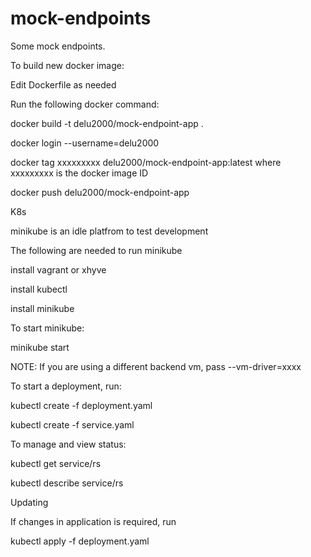 # mock-endpoints
Some mock endpoints.

To build new docker image:

Edit Dockerfile as needed

Run the following docker command:

docker build -t delu2000/mock-endpoint-app .

docker login --username=delu2000

docker tag xxxxxxxxx delu2000/mock-endpoint-app:latest
where xxxxxxxxx is the docker image ID

docker push delu2000/mock-endpoint-app


K8s

minikube is an idle platfrom to test development

The following are needed to run minikube

install vagrant or xhyve

install kubectl

install minikube

To start minikube:

minikube start

NOTE: If you are using a different backend vm, pass --vm-driver=xxxx


To start a deployment, run:

kubectl create -f deployment.yaml

kubectl create -f service.yaml


To manage and view status:

kubectl get service/rs

kubectl describe service/rs


Updating

If changes in application is required, run

kubectl apply -f deployment.yaml
